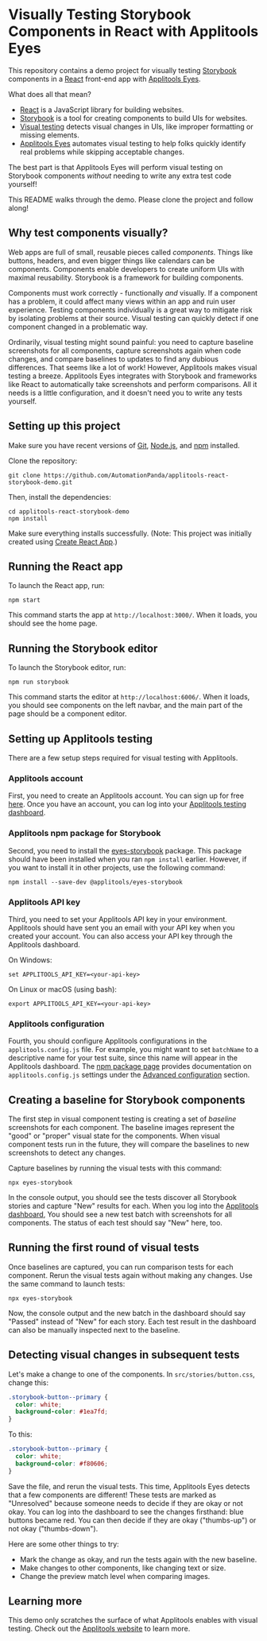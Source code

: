 # Visually Testing Storybook Components in React with Applitools Eyes

This repository contains a demo project for visually testing
[Storybook](https://storybook.js.org/) components
in a [React](https://reactjs.org/) front-end app
with [Applitools Eyes](https://applitools.com/products-eyes/).

What does all that mean?

* [React](https://reactjs.org/) is a JavaScript library for building websites.
* [Storybook](https://storybook.js.org/) is a tool for creating components to build UIs for websites.
* [Visual testing](https://applitools.com/visual-testing/) detects visual changes in UIs,
  like improper formatting or missing elements.
* [Applitools Eyes](https://applitools.com/products-eyes/) automates visual testing to help folks
  quickly identify real problems while skipping acceptable changes.

The best part is that Applitools Eyes will perform visual testing on Storybook components
*without* needing to write any extra test code yourself!

This README walks through the demo.
Please clone the project and follow along!


## Why test components visually?

Web apps are full of small, reusable pieces called *components*.
Things like buttons, headers, and even bigger things like calendars can be components.
Components enable developers to create uniform UIs with maximal reusability.
Storybook is a framework for building components.

Components must work correctly - functionally *and* visually.
If a component has a problem, it could affect many views within an app and ruin user experience.
Testing components individually is a great way to mitigate risk by isolating problems at their source.
Visual testing can quickly detect if one component changed in a problematic way.

Ordinarily, visual testing might sound painful:
you need to capture baseline screenshots for all components,
capture screenshots again when code changes,
and compare baselines to updates to find any dubious differences.
That seems like a lot of work!
However, Applitools makes visual testing a breeze.
Applitools Eyes integrates with Storybook and frameworks like React
to automatically take screenshots and perform comparisons.
All it needs is a little configuration,
and it doesn't need you to write any tests yourself.


## Setting up this project

Make sure you have recent versions of
[Git](https://git-scm.com/),
[Node.js](https://nodejs.org/),
and [npm](https://www.npmjs.com/) installed.

Clone the repository:

```
git clone https://github.com/AutomationPanda/applitools-react-storybook-demo.git
```

Then, install the dependencies:

```
cd applitools-react-storybook-demo
npm install
```

Make sure everything installs successfully.
(Note: This project was initially created using
[Create React App](https://github.com/facebook/create-react-app).)


## Running the React app

To launch the React app, run:

```
npm start
```

This command starts the app at `http://localhost:3000/`.
When it loads, you should see the home page.


## Running the Storybook editor

To launch the Storybook editor, run:

```
npm run storybook
```

This command starts the editor at `http://localhost:6006/`.
When it loads, you should see components on the left navbar,
and the main part of the page should be a component editor.


## Setting up Applitools testing

There are a few setup steps required for visual testing with Applitools.


### Applitools account

First, you need to create an Applitools account.
You can sign up for free [here](https://auth.applitools.com/users/register).
Once you have an account, you can log into your
[Applitools testing dashboard](https://eyes.applitools.com/).


### Applitools npm package for Storybook

Second, you need to install the
[eyes-storybook](https://www.npmjs.com/package/@applitools/eyes-storybook) package.
This package should have been installed when you ran `npm install` earlier.
However, if you want to install it in other projects, use the following command:

```
npm install --save-dev @applitools/eyes-storybook
```


### Applitools API key

Third, you need to set your Applitools API key in your environment.
Applitools should have sent you an email with your API key when you created your account.
You can also access your API key through the Applitools dashboard.

On Windows:

```
set APPLITOOLS_API_KEY=<your-api-key>
```

On Linux or macOS (using bash):

```
export APPLITOOLS_API_KEY=<your-api-key>
```


### Applitools configuration

Fourth, you should configure Applitools configurations in the `applitools.config.js` file.
For example, you might want to set `batchName` to a descriptive name for your test suite,
since this name will appear in the Applitools dashboard.
The [npm package page](https://www.npmjs.com/package/@applitools/eyes-storybook)
provides documentation on `applitools.config.js` settings under the
[Advanced configuration](https://www.npmjs.com/package/@applitools/eyes-storybook#advanced-configuration)
section.


## Creating a baseline for Storybook components

The first step in visual component testing is creating a set of *baseline* screenshots for each component.
The baseline images represent the "good" or "proper" visual state for the components.
When visual component tests run in the future,
they will compare the baselines to new screenshots to detect any changes.

Capture baselines by running the visual tests with this command:

```
npx eyes-storybook
```

In the console output, you should see the tests discover all Storybook stories
and capture "New" results for each.
When you log into the [Applitools dashboard](https://eyes.applitools.com/),
You should see a new test batch with screenshots for all components.
The status of each test should say "New" here, too.


## Running the first round of visual tests

Once baselines are captured, you can run comparison tests for each component.
Rerun the visual tests again without making any changes.
Use the same command to launch tests:

```
npx eyes-storybook
```

Now, the console output and the new batch in the dashboard should say "Passed" instead of "New" for each story.
Each test result in the dashboard can also be manually inspected next to the baseline.


## Detecting visual changes in subsequent tests

Let's make a change to one of the components.
In `src/stories/button.css`, change this:

```css
.storybook-button--primary {
  color: white;
  background-color: #1ea7fd;
}
```

To this:

```css
.storybook-button--primary {
  color: white;
  background-color: #f80606;
}
```

Save the file, and rerun the visual tests.
This time, Applitools Eyes detects that a few components are different!
These tests are marked as "Unresolved" because someone needs to decide if they are okay or not okay.
You can log into the dashboard to see the changes firsthand: blue buttons became red.
You can then decide if they are okay ("thumbs-up") or not okay ("thumbs-down").

Here are some other things to try:

* Mark the change as okay, and run the tests again with the new baseline.
* Make changes to other components, like changing text or size.
* Change the preview match level when comparing images.


## Learning more

This demo only scratches the surface of what Applitools enables with visual testing.
Check out the [Applitools website](https://applitools.com/) to learn more.
